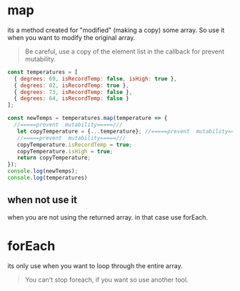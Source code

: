 # map
its a method created for "modified" (making a copy) some array. So use it when you want to modify the original array. 

> Be careful, use a copy of the element list in the callback for prevent mutability.
```js
const temperatures = [
  { degrees: 69, isRecordTemp: false, isHigh: true },
  { degrees: 82, isRecordTemp: true },
  { degrees: 73, isRecordTemp: false },
  { degrees: 64, isRecordTemp: false }
];

const newTemps = temperatures.map(temperature => {
  //=====prevent  mutability=====///
   let copyTemperature = {...temperature}; //=====prevent  mutability=====///
   //=====prevent  mutability=====///
   copyTemperature.isRecordTemp = true;
   copyTemperature.isHigh = true;
   return copyTemperature;
});
console.log(newTemps);
console.log(temperatures)
```
## when not use it
when you are not using the returned array. in that case use forEach.

# forEach
its only use when you want to loop through the entire array. 
> You can't stop foreach, if you want so use another tool.
